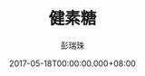 ---
issue: 224
title: 健素糖
author: 彭瑞珠
language: 四縣
date: 2017-05-18T00:00:00.000+08:00
topic: 抒懷
difficulty: 2
wikidata: Q98096090
wikidata_link: https://www.wikidata.org/wiki/Q98096090
author_wikidata_link: https://www.wikidata.org/wiki/Q98096341
author_wikidata: Q98096341
---